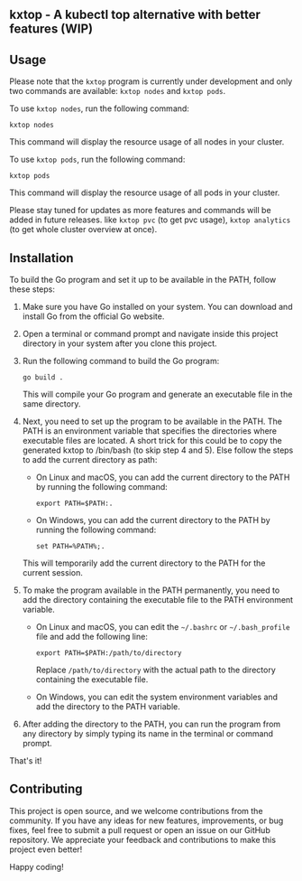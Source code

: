 ## kxtop - A kubectl top alternative with better features (WIP)
## Usage
Please note that the `kxtop` program is currently under development and only two commands are available: `kxtop nodes` and `kxtop pods`. 

To use `kxtop nodes`, run the following command:
```
kxtop nodes
```
This command will display the resource usage of all nodes in your cluster.

To use `kxtop pods`, run the following command:
```
kxtop pods
```
This command will display the resource usage of all pods in your cluster.

Please stay tuned for updates as more features and commands will be added in future releases. like `kxtop pvc` (to get pvc usage), `kxtop analytics` (to get whole cluster overview at once).

## Installation

To build the Go program and set it up to be available in the PATH, follow these steps:

1. Make sure you have Go installed on your system. You can download and install Go from the official Go website.

2. Open a terminal or command prompt and navigate inside this project directory in your system after you clone this project.

3. Run the following command to build the Go program:

    ```
    go build .
    ```

    This will compile your Go program and generate an executable file in the same directory.

4. Next, you need to set up the program to be available in the PATH. The PATH is an environment variable that specifies the directories where executable files are located. A short trick for this could be to copy the generated kxtop to /bin/bash (to skip step 4 and 5). Else follow the steps to add the current directory as path:

    - On Linux and macOS, you can add the current directory to the PATH by running the following command:

      ```
      export PATH=$PATH:.
      ```

    - On Windows, you can add the current directory to the PATH by running the following command:

      ```
      set PATH=%PATH%;.
      ```

    This will temporarily add the current directory to the PATH for the current session.

5. To make the program available in the PATH permanently, you need to add the directory containing the executable file to the PATH environment variable.

    - On Linux and macOS, you can edit the `~/.bashrc` or `~/.bash_profile` file and add the following line:

      ```
      export PATH=$PATH:/path/to/directory
      ```

      Replace `/path/to/directory` with the actual path to the directory containing the executable file.

    - On Windows, you can edit the system environment variables and add the directory to the PATH variable.

6. After adding the directory to the PATH, you can run the program from any directory by simply typing its name in the terminal or command prompt.

That's it!

## Contributing
This project is open source, and we welcome contributions from the community. If you have any ideas for new features, improvements, or bug fixes, feel free to submit a pull request or open an issue on our GitHub repository. We appreciate your feedback and contributions to make this project even better!

Happy coding!